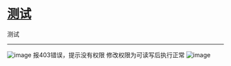 # [测试](https://github.com/Smileye-v/gitblog/issues/5)

测试

---

![image](https://user-images.githubusercontent.com/68359161/226306607-2738eea5-f6e4-4ac4-8523-e9915c869aca.png)
报403错误，提示没有权限
修改权限为可读写后执行正常
![image](https://user-images.githubusercontent.com/68359161/226306805-604b747f-525f-44fb-ac11-d43c3d9b1dfc.png)
